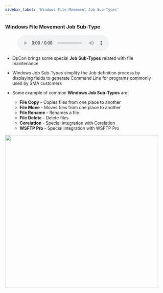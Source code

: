 ```yaml
---
sidebar_label: 'Windows File Movement Job Sub-Types'
---
```


### Windows File Movement Job Sub-Type

<figure>
    <audio
        controls
        src="audiobasic/WindowsFileMovementJobSubTypes.mp3">
            Your browser does not support the
            <code>audio</code> element.
    </audio>
</figure>

* OpCon brings some special **Job Sub-Types** related with file maintenance
* Windows Job Sub-Types simplify the Job definition process by displaying fields to generate Command Line for programs commonly used by SMA customers

* Some example of common **Windows Job Sub-Types** are:
	* **File Copy** -  Copies files from one place to another
	* **File Move** - Moves files from one place to another
	* **File Rename** - Renames a file
	* **File Delete** - Delete files
	* **Corelation** - Special integration with Corelation
  * **WSFTP Pro** - Special integration with WSFTP Pro

<a href="imgbasic/436.png" target="_blank"><img src="imgbasic/436.png" width="500"></img></a>